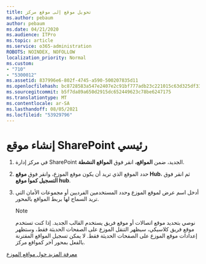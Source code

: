 ```yaml
---
title: تحويل موقع إلى موقع مركز
ms.author: pebaum
author: pebaum
ms.date: 04/21/2020
ms.audience: ITPro
ms.topic: article
ms.service: o365-administration
ROBOTS: NOINDEX, NOFOLLOW
localization_priority: Normal
ms.custom:
- "710"
- "5300012"
ms.assetid: 837996e6-802f-4745-a590-500207835d11
ms.openlocfilehash: bc8728583a547e2407e2c91bf777adb23c221015c63d325df33db6c691f98e71
ms.sourcegitcommit: b5f7da89a650d2915dc652449623c78be6247175
ms.translationtype: MT
ms.contentlocale: ar-SA
ms.lasthandoff: 08/05/2021
ms.locfileid: "53929796"
---
```

# <a name="create-a-sharepoint-hub-site"></a>إنشاء موقع SharePoint رئيسي

1. في مركز إدارة SharePoint الجديد، ضمن **المواقع،** انقر فوق **المواقع النشطة**.

2. حدد الموقع الذي تريد أن يكون موقع الموزع، وانقر فوق **موقع Hub**، ثم انقر فوق **التسجيل كموا موقع hub**.

3. أدخل اسم عرض لموقع الموزع وحدد المستخدمين الفرديين أو مجموعات الأمان التي تريد السماح لها بربط المواقع بالمحور.

    > [!NOTE]
    >  نوصي بتحديد موقع اتصالات أو موقع فريق يستخدم القالب الجديد. إذا كنت تستخدم موقع فريق كلاسيكي، سيظهر التنقل الموزع على الصفحات الحديثة فقط، وستظهر إعدادات موقع الموزع على الصفحات الحديثة فقط. لا يمكن تسجيل المواقع المقترنة بالفعل بمحور آخر كمواقع مركز.
  
[معرفة المزيد حول مواقع الموزع](https://go.microsoft.com/fwlink/?linkid=869149)
  
